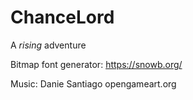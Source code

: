 
# ChanceLord

A *rising* adventure

Bitmap font generator:
https://snowb.org/

Music: Danie Santiago opengameart.org

